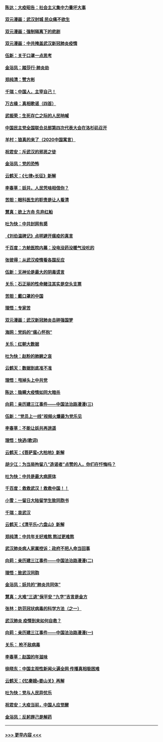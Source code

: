 #### [陈达：大疫昭告：社会主义集中力量坏大事](../pages/nsc993/n11859419.md?t=02120555) 
#### [双元漫画：武汉封城 民众痛不欲生](../pages/nsc993/n11859287.md?t=02120555) 
#### [双元漫画：强制隔离下的悲剧](../pages/nsc993/n11859244.md?t=02120555) 
#### [双元漫画：中共掩盖武汉新冠肺炎疫情](../pages/nsc993/n11858249.md?t=02120555) 
#### [伍新：关于口罩一点思考](../pages/nsc993/n11859195.md?t=02120555) 
#### [金浴凤：踏莎行‧肺炎劫](../pages/nsc993/n11858227.md?t=02120555) 
#### [郑纯清：赞方彬](../pages/nsc993/n11856803.md?t=02120555) 
#### [千瑞；中国人，主宰自己！](../pages/nsc993/n11856793.md?t=02120555) 
#### [万古缘：真相歌谣（四首）](../pages/nsc993/n11856263.md?t=02120555) 
#### [武振荣：生死存亡之际的人民呐喊](../pages/nsc993/n11856256.md?t=02120555) 
#### [中国民主党全国联合总部第四次代表大会在洛杉矶召开](../pages/nsc993/n11856344.md?t=02120555) 
#### [羊村：狼真的来了（2020中国寓言）](../pages/nsc993/n11856229.md?t=02120555) 
#### [祝君安：斥武汉的邪恶之徒](../pages/nsc993/n11855861.md?t=02120555) 
#### [金浴凤：党的恐怖](../pages/nsc993/n11855849.md?t=02120555) 
#### [云鹤天：《七律▪长征》新解](../pages/nsc993/n11855479.md?t=02120555) 
#### [李春草：妖共，人民凭啥相信你？](../pages/nsc993/n11855196.md?t=02120555) 
#### [苦胆：眼科医生的职责是让人看清](../pages/nsc993/n11853840.md?t=02120555) 
#### [慧真：欲上方舟 先弃红船](../pages/nsc993/n11853483.md?t=02120555) 
#### [吐为快：中共封网有感](../pages/nsc993/n11852575.md?t=02120555) 
#### [《刘伯温碑记》点明避开瘟疫的真言](../pages/nsc993/n11852128.md?t=02120555) 
#### [千百度：方舱医院内幕：没电没药没暖气没吃的](../pages/nsc993/n11850211.md?t=02120555) 
#### [张彼得：从武汉疫情看各国反应](../pages/nsc993/n11850102.md?t=02120555) 
#### [伍新：无神论是最大的阴毒谎言](../pages/nsc993/n11846129.md?t=02120555) 
#### [关乐：石正丽的性命赌注其实是空头支票](../pages/nsc993/n11846109.md?t=02120555) 
#### [苦胆：戴口罩的中国](../pages/nsc993/n11845576.md?t=02120555) 
#### [理悟：专家苦](../pages/nsc993/n11845564.md?t=02120555) 
#### [双元漫画：武汉新冠肺炎击碎强国梦](../pages/nsc993/n11843320.md?t=02120555) 
#### [海网：党妈的“瘟心怀抱”](../pages/nsc993/n11840740.md?t=02120555) 
#### [关乐：红朝大数据](../pages/nsc993/n11840675.md?t=02120555) 
#### [吐为快：赵粉的肺腑之哀](../pages/nsc993/n11840618.md?t=02120555) 
#### [云鹤天：数据到底准不准](../pages/nsc993/n11840325.md?t=02120555) 
#### [理悟：甩掉头上中共党](../pages/nsc993/n11838826.md?t=02120555) 
#### [陈达：隐瞒大疫情如同大暗杀](../pages/nsc993/n11838771.md?t=02120555) 
#### [向莉：亲历建三江事件——中国法治路漫漫(三)](../pages/nsc993/n11831825.md?t=02120555) 
#### [伍新：“党员上一线”视频火爆最为党乐见](../pages/nsc993/n11838200.md?t=02120555) 
#### [李春草：不能让妖共再逍遥](../pages/nsc993/n11838102.md?t=02120555) 
#### [理悟：快逃(歌词)](../pages/nsc993/n11838083.md?t=02120555) 
#### [云鹤天：《菩萨蛮▪大柏地》新解](../pages/nsc993/n11838059.md?t=02120555) 
#### [胡少江：为当局拘留八“造谣者”点赞的人，你们在忏悔吗？](../pages/nsc993/n11836801.md?t=02120555) 
#### [吐为快：中共是最大病原体](../pages/nsc993/n11836748.md?t=02120555) 
#### [千百度：救救武汉！救救中国！！](../pages/nsc993/n11836145.md?t=02120555) 
#### [小雪：一留日大陆留学生致同胞书](../pages/nsc993/n11834624.md?t=02120555) 
#### [千瑞：哀武汉](../pages/nsc993/n11833647.md?t=02120555) 
#### [云鹤天：《清平乐▪六盘山》新解](../pages/nsc993/n11833611.md?t=02120555) 
#### [郑纯清：中共年关好难熬 熬过更难熬](../pages/nsc993/n11833489.md?t=02120555) 
#### [武汉肺炎病人家属控诉：政府不把人命当回事](../pages/nsc993/n11833205.md?t=02120555) 
#### [向莉：亲历建三江事件——中国法治路漫漫(二)](../pages/nsc993/n11829102.md?t=02120555) 
#### [理悟：致武汉同胞](../pages/nsc993/n11831522.md?t=02120555) 
#### [金浴凤：妖共的“肺炎共同体”](../pages/nsc993/n11829448.md?t=02120555) 
#### [慧真：大难“三退”保平安 “九字”吉言是金方](../pages/nsc993/n11829501.md?t=02120555) 
#### [张林：防范冠状病毒的科学方法（之一）](../pages/nsc993/n11828618.md?t=02120555) 
#### [武汉肺炎 疫情到来如何自救？](../pages/nsc993/n11827632.md?t=02120555) 
#### [向莉：亲历建三江事件——中国法治路漫漫(一)](../pages/nsc993/n11827190.md?t=02120555) 
#### [关乐： 枪不敌病毒](../pages/nsc993/n11826746.md?t=02120555) 
#### [李春草：赵国的年滋味](../pages/nsc993/n11826321.md?t=02120555) 
#### [徐晓东：中国主观性新闻火遍全网 传播真相极困难](../pages/nsc993/n11826508.md?t=02120555) 
#### [云鹤天：《忆秦娥▪娄山关》再解](../pages/nsc993/n11824682.md?t=02120555) 
#### [吐为快：党与人民异忧乐](../pages/nsc993/n11824660.md?t=02120555) 
#### [祝君安：大疫当前，中国人应觉醒](../pages/nsc993/n11821946.md?t=02120555) 
#### [金浴凤：反躬罪己是解药](../pages/nsc993/n11820280.md?t=02120555) 

----
#### [ >>> 更早内容 <<< ](../indexes/nsc993-earlier.md)
